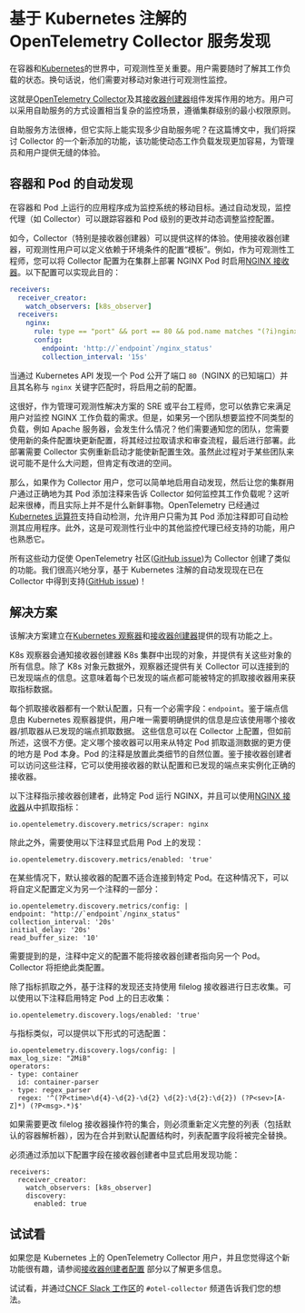 # 基于 Kubernetes 注解的 OpenTelemetry Collector 服务发现

在容器和[Kubernetes](https://kubernetes.io/)的世界中，可观测性至关重要。用户需要随时了解其工作负载的状态。换句话说，他们需要对移动对象进行可观测性监控。

这就是[OpenTelemetry Collector](/docs/collector/)及其[接收器创建器](https://github.com/open-telemetry/opentelemetry-collector-contrib/tree/v0.117.0/receiver/receivercreator)组件发挥作用的地方。用户可以采用自助服务的方式设置相当复杂的监控场景，遵循集群级别的最小权限原则。

自助服务方法很棒，但它实际上能实现多少自助服务呢？在这篇博文中，我们将探讨 Collector 的一个新添加的功能，该功能使动态工作负载发现更加容易，为管理员和用户提供无缝的体验。

## 容器和 Pod 的自动发现

在容器和 Pod 上运行的应用程序成为监控系统的移动目标。通过自动发现，监控代理（如 Collector）可以跟踪容器和 Pod 级别的更改并动态调整监控配置。

如今，Collector（特别是接收器创建器）可以提供这样的体验。使用接收器创建器，可观测性用户可以定义依赖于环境条件的配置“模板”。例如，作为可观测性工程师，您可以将 Collector 配置为在集群上部署 NGINX Pod 时启用[NGINX 接收器](https://github.com/open-telemetry/opentelemetry-collector-contrib/tree/v0.117.0/receiver/nginxreceiver)。以下配置可以实现此目的：

```yaml
receivers:
  receiver_creator:
    watch_observers: [k8s_observer]
  receivers:
    nginx:
      rule: type == "port" && port == 80 && pod.name matches "(?i)nginx"
      config:
        endpoint: 'http://`endpoint`/nginx_status'
        collection_interval: '15s'
```

当通过 Kubernetes API 发现一个 Pod 公开了端口 `80`（NGINX 的已知端口）并且其名称与 `nginx` 关键字匹配时，将启用之前的配置。

这很好，作为管理可观测性解决方案的 SRE 或平台工程师，您可以依靠它来满足用户对监控 NGINX 工作负载的需求。但是，如果另一个团队想要监控不同类型的负载，例如 Apache 服务器，会发生什么情况？他们需要通知您的团队，您需要使用新的条件配置块更新配置，将其经过拉取请求和审查流程，最后进行部署。此部署需要 Collector 实例重新启动才能使新配置生效。虽然此过程对于某些团队来说可能不是什么大问题，但肯定有改进的空间。

那么，如果作为 Collector 用户，您可以简单地启用自动发现，然后让您的集群用户通过正确地为其 Pod 添加注释来告诉 Collector 如何监控其工作负载呢？这听起来很棒，而且实际上并不是什么新鲜事物。OpenTelemetry 已经通过[Kubernetes 运算符](/docs/platforms/kubernetes/operator/automatic/)支持自动检测，允许用户只需为其 Pod 添加注释即可自动检测其应用程序。此外，这是可观测性行业中的其他监控代理已经支持的功能，用户也熟悉它。

所有这些动力促使 OpenTelemetry 社区([GitHub issue](https://github.com/open-telemetry/opentelemetry-collector-contrib/issues/17418))为 Collector 创建了类似的功能。我们很高兴地分享，基于 Kubernetes 注解的自动发现现在已在 Collector 中得到支持([GitHub issue](https://github.com/open-telemetry/opentelemetry-collector-contrib/issues/34427))！

## 解决方案

该解决方案建立在[Kubernetes 观察器](https://github.com/open-telemetry/opentelemetry-collector-contrib/tree/v0.117.0/extension/observer/k8sobserver)和[接收器创建器](https://github.com/open-telemetry/opentelemetry-collector-contrib/tree/v0.117.0/receiver/receivercreator)提供的现有功能之上。

K8s 观察器会通知接收器创建器 K8s 集群中出现的对象，并提供有关这些对象的所有信息。除了 K8s 对象元数据外，观察器还提供有关 Collector 可以连接到的已发现端点的信息。这意味着每个已发现的端点都可能被特定的抓取接收器用来获取指标数据。

每个抓取接收器都有一个默认配置，只有一个必需字段：`endpoint`。鉴于端点信息由 Kubernetes 观察器提供，用户唯一需要明确提供的信息是应该使用哪个接收器/抓取器从已发现的端点抓取数据。
这些信息可以在 Collector 上配置，但如前所述，这很不方便。定义哪个接收器可以用来从特定 Pod 抓取遥测数据的更方便的地方是 Pod 本身。Pod 的注释是放置此类细节的自然位置。鉴于接收器创建者可以访问这些注释，它可以使用接收器的默认配置和已发现的端点来实例化正确的接收器。

以下注释指示接收器创建者，此特定 Pod 运行 NGINX，并且可以使用[NGINX 接收器](https://github.com/open-telemetry/opentelemetry-collector-contrib/tree/v0.117.0/receiver/nginxreceiver)从中抓取指标：

```
io.opentelemetry.discovery.metrics/scraper: nginx
```

除此之外，需要使用以下注释显式启用 Pod 上的发现：

```
io.opentelemetry.discovery.metrics/enabled: 'true'
```

在某些情况下，默认接收器的配置不适合连接到特定 Pod。在这种情况下，可以将自定义配置定义为另一个注释的一部分：

```
io.opentelemetry.discovery.metrics/config: |
endpoint: "http://`endpoint`/nginx_status"
collection_interval: '20s'
initial_delay: '20s'
read_buffer_size: '10'
```

需要提到的是，注释中定义的配置不能将接收器创建者指向另一个 Pod。Collector 将拒绝此类配置。

除了指标抓取之外，基于注释的发现还支持使用 filelog 接收器进行日志收集。可以使用以下注释启用特定 Pod 上的日志收集：

```
io.opentelemetry.discovery.logs/enabled: 'true'
```

与指标类似，可以提供以下形式的可选配置：

```
io.opentelemetry.discovery.logs/config: |
max_log_size: "2MiB"
operators:
- type: container
  id: container-parser
- type: regex_parser
  regex: '^(?P<time>\d{4}-\d{2}-\d{2} \d{2}:\d{2}:\d{2}) (?P<sev>[A-Z]*) (?P<msg>.*)$'
```

如果需要更改 filelog 接收器操作符的集合，则必须重新定义完整的列表（包括默认的容器解析器），因为在合并到默认配置结构时，列表配置字段将被完全替换。

必须通过添加以下配置字段在接收器创建者中显式启用发现功能：

```
receivers:
  receiver_creator:
    watch_observers: [k8s_observer]
    discovery:
      enabled: true
```

## 试试看

如果您是 Kubernetes 上的 OpenTelemetry Collector 用户，并且您觉得这个新功能很有趣，请参阅[接收器创建者配置](https://github.com/open-telemetry/opentelemetry-collector-contrib/blob/v0.117.0/receiver/receivercreator/README.md#generate-receiver-configurations-from-provided-hints) 部分以了解更多信息。

试试看，并通过[CNCF Slack 工作区](https://slack.cncf.io/)的 `#otel-collector` 频道告诉我们您的想法。